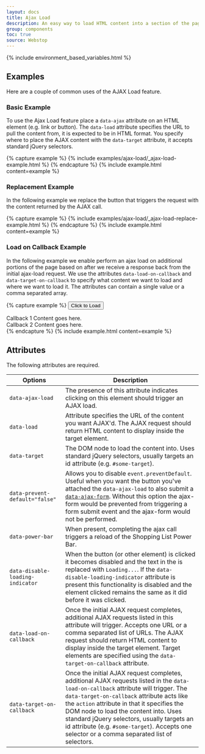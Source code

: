 ```yaml
---
layout: docs
title: Ajax Load
description: An easy way to load HTML content into a section of the page.
group: components
toc: true
source: Webstop
---
```


{% include environment_based_variables.html %}

## Examples

Here are a couple of common uses of the AJAX Load feature.

### Basic Example

To use the Ajax Load feature place a `data-ajax` attribute on an HTML element (e.g. link or button). The `data-load` 
attribute specifies the URL to pull the content from, it is expected to be in HTML format. You specify where to place 
the AJAX content with the `data-target` attribute, it accepts standard jQuery selectors.


{% capture example %}
{% include examples/ajax-load/_ajax-load-example.html %}
{% endcapture %}
{% include example.html content=example %}

### Replacement Example

In the following example we replace the button that triggers the request with the content returned by the AJAX call.

{% capture example %}
{% include examples/ajax-load/_ajax-load-replace-example.html %}
{% endcapture %}
{% include example.html content=example %}

### Load on Callback Example

In the following example we enable perform an ajax load on additional portions of the page based on after we receive
a response back from the initial ajax-load request. We use the attributes `data-load-on-callback` and
`data-target-on-callback` to specify what content we want to load and where we want to load it. The attributes can
contain a single value or a comma separated array.

{% capture example %}
<button data-ajax-load data-load="http://localhost:4567/alert_success" class="btn btn-primary"
  data-load-on-callback="http://localhost:4567/alert_success,http://localhost:4567/alert_error"
  data-target-on-callback="#callback-target-1,#callback-target-2">
    Click to Load
</button>
<div id="callback-target-1" class="mt-4">
  <div class="alert alert-info">Callback 1 Content goes here.</div>
</div>
<div id="callback-target-2" class="mt-4">
  <div class="alert alert-info">Callback 2 Content goes here.</div>
</div>
{% endcapture %}
{% include example.html content=example %}

## Attributes

The following attributes are required.

<table class="table table-bordered table-striped">
  <thead>
    <tr>
      <th>Options</th>
      <th>Description</th>
    </tr>
  </thead>
  <tbody>
    <tr>
      <td><code class="text-nowrap">data-ajax-load</code></td>
      <td>The presence of this attribute indicates clicking on this element should trigger an AJAX load.</td>
    </tr>
    <tr>
      <td><code class="text-nowrap">data-load</code></td>
      <td>
        Attribute specifies the URL of the content you want AJAX'd. The AJAX request should return 
        HTML content to display inside the target element. 
      </td>
    </tr>
    <tr>
      <td><code class="text-nowrap">data-target</code></td>
      <td>
        The DOM node to load the content into. Uses standard jQuery selectors, usually targets an id attribute 
        (e.g. <code class="text-nowrap">#some-target</code>).
      </td>
    </tr>
    <tr>
      <td><code class="text-nowrap">data-prevent-default="false"</code></td>
      <td>
        Allows you to disable <code>event.preventDefault</code>. Useful when you want the button you've attached the 
        <code>data-ajax-load</code> to also submit a 
        <a href="/docs/components/ajax/ajax-form"><code>data-ajax-form</code></a>. Without this option the 
         ajax-form would be prevented from triggering a form submit event and the ajax-form would not be performed.
      </td>
    </tr>
    <tr>
      <td><code class="text-nowrap">data-power-bar</code></td>
      <td>
        When present, completing the ajax call triggers a reload of the Shopping List Power Bar.
      </td>
    </tr>
    <tr>
      <td><code class="text-nowrap">data-disable-loading-indicator</code></td>
      <td>
        When the button (or other element) is clicked it becomes disabled and the text in the is replaced with 
        <code class="text-nowrap">Loading...</code>. If the 
        <code class="text-nowrap">data-disable-loading-indicator</code> attribute is present this functionality is 
        disabled and the element clicked remains the same as it did before it was clicked.
      </td>
    </tr>
    <tr>
      <td><code class="text-nowrap">data-load-on-callback</code></td>
      <td>
        Once the initial AJAX request completes, additional AJAX requests listed in this attribute will trigger. Accepts 
        one URL or a comma separated list of URLs. The AJAX request should return 
        HTML content to display inside the target element. Target elements are specified using the 
        <code class="text-nowrap">data-target-on-callback</code> attribute.
      </td>
    </tr>
    <tr>
      <td><code class="text-nowrap">data-target-on-callback</code></td>
      <td>
        Once the initial AJAX request completes, additional AJAX requests listed in the 
        <code class="text-nowrap">data-load-on-callback</code> attribute will trigger.  The 
        <code class="text-nowrap">data-target-on-callback</code> attribute acts like the <code>action</code> attribute 
        in that it specifies the DOM node to load the content into. Uses standard jQuery selectors, usually targets an 
        id attribute  (e.g. <code class="text-nowrap">#some-target</code>). Accepts one selector or a comma separated 
        list of selectors.
      </td>
    </tr>
  </tbody>
</table>


